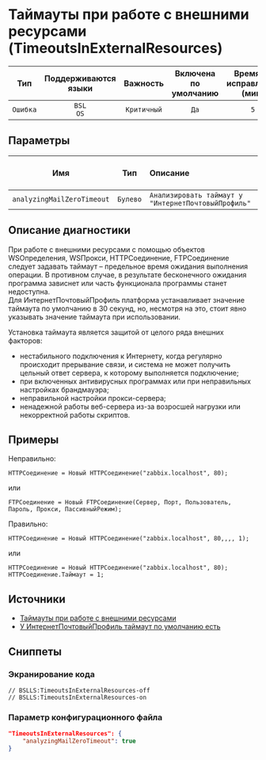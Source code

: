 # Таймауты при работе с внешними ресурсами (TimeoutsInExternalResources)

| Тип | Поддерживаются<br/>языки | Важность | Включена<br/>по умолчанию | Время на<br/>исправление (мин) | Тэги |
| :-: | :-: | :-: | :-: | :-: | :-: |
| `Ошибка` | `BSL`<br/>`OS` | `Критичный` | `Да` | `5` | `unpredictable`<br/>`standard` |

## Параметры 

| Имя | Тип | Описание | Значение по умолчанию |
| :-: | :-: | :-- | :-: |
| `analyzingMailZeroTimeout` | `Булево` | ```Анализировать таймаут у "ИнтернетПочтовыйПрофиль"``` | ```true``` |

<!-- Блоки выше заполняются автоматически, не трогать -->
## Описание диагностики

При работе с внешними ресурсами с помощью объектов WSОпределения, WSПрокси, HTTPСоединение, FTPСоединение следует задавать таймаут – предельное время ожидания выполнения операции. В противном случае, в результате бесконечного ожидания программа зависнет или часть функционала программы станет недоступна.  
Для ИнтернетПочтовыйПрофиль платформа устанавливает значение таймаута по умолчанию в 30 секунд, но, несмотря на это, стоит явно указывать значение таймаута при использовании.

Установка таймаута является защитой от целого ряда внешних факторов:

* нестабильного подключения к Интернету, когда регулярно происходит прерывание связи, и система не может получить цельный ответ сервера, к которому выполняется подключение;
* при включенных антивирусных программах или при неправильных настройках брандмауэра;
* неправильной настройки прокси-сервера;
* ненадежной работы веб-сервера из-за возросшей нагрузки или некорректной работы скриптов.

## Примеры

Неправильно:

```bsl
HTTPСоединение = Новый HTTPСоединение("zabbix.localhost", 80);
```

или

```bsl
FTPСоединение = Новый FTPСоединение(Сервер, Порт, Пользователь, Пароль, Прокси, ПассивныйРежим);
```

Правильно:

```bsl
HTTPСоединение = Новый HTTPСоединение("zabbix.localhost", 80,,,, 1);
```

или

```bsl
HTTPСоединение = Новый HTTPСоединение("zabbix.localhost", 80);
HTTPСоединение.Таймаут = 1;
```

## Источники

* [Таймауты при работе с внешними ресурсами](https://its.1c.ru/db/v8std#content:748:hdoc)
* [У ИнтернетПочтовыйПрофиль таймаут по умолчанию есть](https://its.1c.ru/db/metod8dev/content/2358/hdoc)

## Сниппеты

<!-- Блоки ниже заполняются автоматически, не трогать -->
### Экранирование кода

```bsl
// BSLLS:TimeoutsInExternalResources-off
// BSLLS:TimeoutsInExternalResources-on
```

### Параметр конфигурационного файла

```json
"TimeoutsInExternalResources": {
    "analyzingMailZeroTimeout": true
}
```
